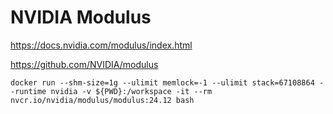 # NVIDIA Modulus

https://docs.nvidia.com/modulus/index.html

https://github.com/NVIDIA/modulus

```
docker run --shm-size=1g --ulimit memlock=-1 --ulimit stack=67108864 --runtime nvidia -v ${PWD}:/workspace -it --rm nvcr.io/nvidia/modulus/modulus:24.12 bash
```